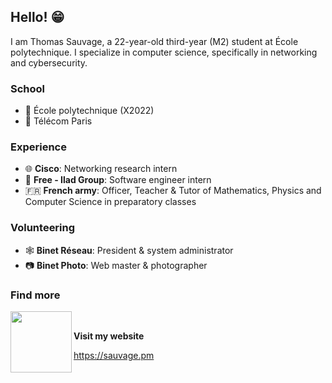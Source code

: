 ## Hello! 😁

I am Thomas Sauvage, a 22-year-old third-year (M2) student at École polytechnique. I specialize in computer science, specifically in networking and cybersecurity.

### School

- 🏫 École polytechnique (X2022)
- 🏫 Télécom Paris

### Experience

- 🌐 **Cisco**: Networking research intern
- 🔴 **Free - Ilad Group**: Software engineer intern
- 🇫🇷 **French army**: Officer, Teacher & Tutor of Mathematics, Physics and Computer Science in preparatory classes

### Volunteering

- 🕸️ **Binet Réseau**: President & system administrator
- 📷 **Binet Photo**: Web master & photographer

### Find more

<img src="https://sauvage.pm/photo.jpg" align="left" style="width: 7em; height: 7em" />

<br />

**Visit my website**

https://sauvage.pm
